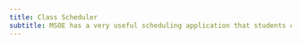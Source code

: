 ```yaml
---
title: Class Scheduler
subtitle: MSOE has a very useful scheduling application that students can make use of when choosing their classes each quarter. Other schools aren't quite so lucky though and have to go through this tedious process of finding possible schedules manually. To help with this, I have implemented a scheduling application that any student at any university should be able to make use of.
---
```

